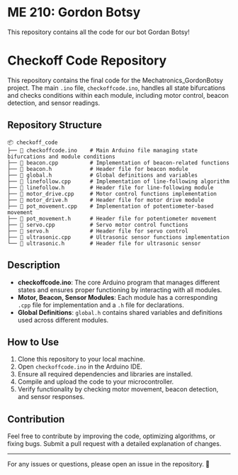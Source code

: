 # ME 210: Gordon Botsy
This repository contains all the code for our bot Gordan Botsy!

# Checkoff Code Repository

This repository contains the final code for the Mechatronics_GordonBotsy project. The main `.ino` file, `checkoffcode.ino`, handles all state bifurcations and checks conditions within each module, including motor control, beacon detection, and sensor readings.

## Repository Structure

```
📦 checkoff_code
├── 📄 checkoffcode.ino    # Main Arduino file managing state bifurcations and module conditions
├── 📄 beacon.cpp          # Implementation of beacon-related functions
├── 📄 beacon.h            # Header file for beacon module
├── 📄 global.h            # Global definitions and variables
├── 📄 linefollow.cpp      # Implementation of line-following algorithm
├── 📄 linefollow.h        # Header file for line-following module
├── 📄 motor_drive.cpp     # Motor control functions implementation
├── 📄 motor_drive.h       # Header file for motor drive module
├── 📄 pot_movement.cpp    # Implementation of potentiometer-based movement
├── 📄 pot_movement.h      # Header file for potentiometer movement
├── 📄 servo.cpp           # Servo motor control functions
├── 📄 servo.h             # Header file for servo control
├── 📄 ultrasonic.cpp      # Ultrasonic sensor functions implementation
└── 📄 ultrasonic.h        # Header file for ultrasonic sensor
```

## Description

- **checkoffcode.ino**: The core Arduino program that manages different states and ensures proper functioning by interacting with all modules.
- **Motor, Beacon, Sensor Modules**: Each module has a corresponding `.cpp` file for implementation and a `.h` file for declarations.
- **Global Definitions**: `global.h` contains shared variables and definitions used across different modules.

## How to Use
1. Clone this repository to your local machine.
2. Open `checkoffcode.ino` in the Arduino IDE.
3. Ensure all required dependencies and libraries are installed.
4. Compile and upload the code to your microcontroller.
5. Verify functionality by checking motor movement, beacon detection, and sensor responses.

## Contribution
Feel free to contribute by improving the code, optimizing algorithms, or fixing bugs. Submit a pull request with a detailed explanation of changes.

---
For any issues or questions, please open an issue in the repository. 🚀

